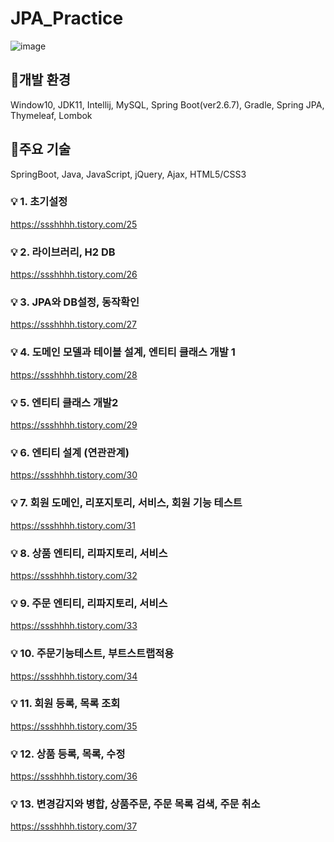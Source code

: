 # JPA_Practice
![image](https://user-images.githubusercontent.com/87368059/177031435-d8bc15ca-e7e6-48df-a125-c049407d6f7c.png)

 ## 🎈개발 환경
Window10, JDK11, Intellij, MySQL, Spring Boot(ver2.6.7), Gradle, Spring JPA, Thymeleaf, Lombok

 ## 🎈주요 기술
SpringBoot, Java, JavaScript, jQuery, Ajax,  HTML5/CSS3

### 💡 1. 초기설정
https://ssshhhh.tistory.com/25

### 💡 2. 라이브러리, H2 DB
https://ssshhhh.tistory.com/26

### 💡 3. JPA와 DB설정, 동작확인
https://ssshhhh.tistory.com/27

### 💡 4. 도메인 모델과 테이블 설계, 엔티티 클래스 개발 1
https://ssshhhh.tistory.com/28

### 💡 5. 엔티티 클래스 개발2
https://ssshhhh.tistory.com/29

### 💡 6. 엔티티 설계 (연관관계)
https://ssshhhh.tistory.com/30

### 💡 7. 회원 도메인, 리포지토리, 서비스, 회원 기능 테스트
https://ssshhhh.tistory.com/31

### 💡 8. 상품 엔티티, 리파지토리, 서비스
https://ssshhhh.tistory.com/32

### 💡 9. 주문 엔티티, 리파지토리, 서비스
https://ssshhhh.tistory.com/33

### 💡 10. 주문기능테스트, 부트스트랩적용
https://ssshhhh.tistory.com/34

### 💡 11. 회원 등록, 목록 조회
https://ssshhhh.tistory.com/35

### 💡 12. 상품 등록, 목록, 수정
https://ssshhhh.tistory.com/36

### 💡 13. 변경감지와 병합, 상품주문, 주문 목록 검색, 주문 취소
https://ssshhhh.tistory.com/37
